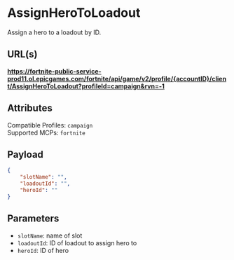 # AssignHeroToLoadout
Assign a hero to a loadout by ID.

## URL(s)
**https://fortnite-public-service-prod11.ol.epicgames.com/fortnite/api/game/v2/profile/{accountID}/client/AssignHeroToLoadout?profileId=campaign&rvn=-1**

## Attributes
Compatible Profiles: `campaign`  
Supported MCPs: `fortnite`

## Payload
```json
{
    "slotName": "",
    "loadoutId": "",
    "heroId": ""
}
```

## Parameters
- `slotName`: name of slot
- `loadoutId`: ID of loadout to assign hero to
- `heroId`: ID of hero
